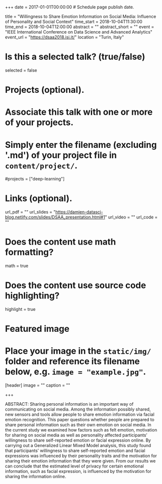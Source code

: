 +++
date = 2017-01-01T00:00:00  # Schedule page publish date.

title = "Willingness to Share Emotion Information on Social Media: Influence of Personality and Social Context"
time_start = 2018-10-04T11:30:00
time_end = 2018-10-04T12:00:00
abstract = ""
abstract_short = ""
event = "IEEE International Conference on Data Science and Advanced Analytics"
event_url = "https://dsaa2018.isi.it/"
location = "Turin, Italy"

# Is this a selected talk? (true/false)
selected = false

# Projects (optional).
#   Associate this talk with one or more of your projects.
#   Simply enter the filename (excluding '.md') of your project file in `content/project/`.
#projects = ["deep-learning"]

# Links (optional).
url_pdf = ""
url_slides = "https://damien-datasci-blog.netlify.com/slides/DSAA_presentation.html#1"
url_video = ""
url_code = ""

# Does the content use math formatting?
math = true

# Does the content use source code highlighting?
highlight = true

# Featured image
# Place your image in the `static/img/` folder and reference its filename below, e.g. `image = "example.jpg"`.
[header]
image = ""
caption = ""

+++

ABSTRACT: Sharing personal information is an important way of communicating on social media. Among the information possibly shared, new sensors and tools allow people to share emotion information via facial emotion recognition. This paper questions whether people are prepared to share personal information such as their own emotion on social media. In the current study we examined how factors such as felt emotion,
motivation for sharing on social media as well as personality affected participants’ willingness to share self-reported emotion or facial expression online. By carrying out a Generalized Linear Mixed Model analysis, this study found that participants’ willingness to share self-reported emotion and facial expressions was influenced by their personality traits and the motivation for sharing their emotion information that they were given. From our results we can conclude that the estimated level of privacy for certain emotional information, such as facial expression, is influenced by the motivation for sharing the information online.
